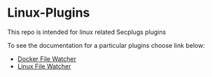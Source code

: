 # Linux-Plugins

This repo is intended for linux related Secplugs plugins

To see the documentation for a particular plugins choose link below:

- [Docker File Watcher](https://secplugs.github.io/Container-Plugins/docs/containers/)  
- [Linux File Watcher](https://secplugs.github.io/Container-Plugins/docs/linux/)  



